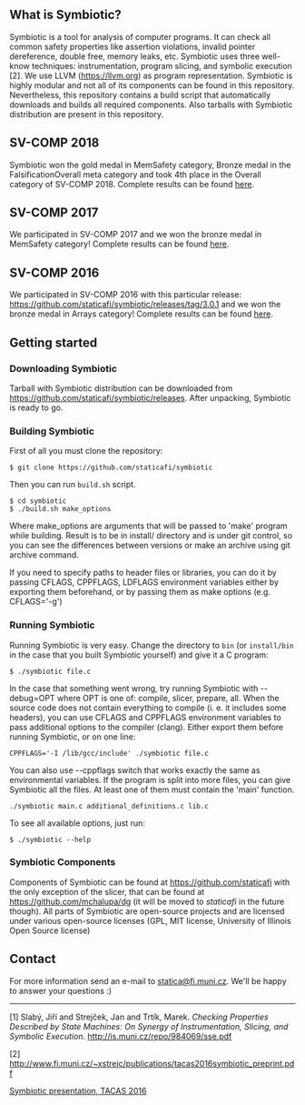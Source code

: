 ## What is Symbiotic?
Symbiotic is a tool for analysis of computer programs. It can check all common safety properties like assertion violations, invalid pointer dereference, double free, memory leaks, etc. Symbiotic uses three well-know techniques: instrumentation, program slicing, and symbolic execution [2]. We use LLVM (<https://llvm.org>) as program representation. Symbiotic is highly modular and not all of its components can be found in this repository. Nevertheless, this repository contains a build script that automatically downloads and builds all required components. Also tarballs with Symbiotic distribution are present in this repository.


## SV-COMP 2018
Symbiotic won the gold medal in MemSafety category, Bronze medal in the FalsificationOverall meta category and took 4th place in the Overall category of SV-COMP 2018. Complete results can be found [here](http://sv-comp.sosy-lab.org/2018/results/results-verified/).

## SV-COMP 2017
We participated in SV-COMP 2017 and we won the bronze medal in MemSafety category! Complete results can be found [here](http://sv-comp.sosy-lab.org/2017/results/results-verified/).

## SV-COMP 2016
We participated in SV-COMP 2016 with this particular release: <https://github.com/staticafi/symbiotic/releases/tag/3.0.1> and we won the bronze medal in Arrays category! Complete results can be found [here](http://sv-comp.sosy-lab.org/2016/results/results-verified/).


## Getting started
### Downloading Symbiotic
Tarball with Symbiotic distribution can be downloaded from <https://github.com/staticafi/symbiotic/releases>.
After unpacking, Symbiotic is ready to go.

### Building Symbiotic

First of all you must clone the repository:
```
$ git clone https://github.com/staticafi/symbiotic
```
Then you can run `build.sh` script.

```
$ cd symbiotic
$ ./build.sh make_options
```
Where make_options are arguments that will be passed to 'make' program while building.
Result is to be in install/ directory and is under git control, so you
can see the differences between versions or make an archive using git archive
command.

If you need to specify paths to header files or libraries, you can do it
by passing CFLAGS, CPPFLAGS, LDFLAGS environment variables either by exporting
them beforehand, or by passing them as make options (e.g. CFLAGS='-g')

### Running Symbiotic

Running Symbiotic is very easy. Change the directory to `bin` (or `install/bin` in the case that you built Symbiotic yourself) and give it a C program:

```
$ ./symbiotic file.c
```
In the case that something went wrong, try running Symbiotic with --debug=OPT where OPT is one of: compile, slicer, prepare, all. When the source code does not contain everything to compile (i. e. it includes some headers), you can use CFLAGS and CPPFLAGS environment variables to pass additional options to the compiler (clang). Either export them before running Symbiotic, or on one line:

```
CPPFLAGS='-I /lib/gcc/include' ./symbiotic file.c
```
You can also use --cppflags switch that works exactly the same as environmental variables.
If the program is split into more files, you can give Symbiotic all the files. At least one of them must contain the 'main' function.

```
./symbiotic main.c additional_definitions.c lib.c
```

To see all available options, just run:

```
$ ./symbiotic --help
```
### Symbiotic Components

Components of Symbiotic can be found at <https://github.com/staticafi> with the only exception of the slicer, that can be found at <https://github.com/mchalupa/dg> (it will be moved to _staticafi_ in the future though). All parts of Symbiotic are open-source projects and are licensed under various open-source licenses (GPL, MIT license, University of Illinois Open Source license)

## Contact

For more information send an e-mail to <statica@fi.muni.cz>. We'll be happy to answer your questions :)

------------------------------------------------
[1] Slabý, Jiří and Strejček, Jan and Trtík, Marek. _Checking Properties Described by State Machines: On Synergy of Instrumentation, Slicing, and Symbolic Execution_. <http://is.muni.cz/repo/984069/sse.pdf>

[2] <http://www.fi.muni.cz/~xstrejc/publications/tacas2016symbiotic_preprint.pdf>

[Symbiotic presentation, TACAS 2016](symbiotic_tacas2016.pdf)
